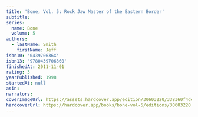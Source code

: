 ```yaml
---
title: 'Bone, Vol. 5: Rock Jaw Master of the Eastern Border'
subtitle:
series:
  name: Bone
  volume: 5
authors:
  - lastName: Smith
    firstName: Jeff
isbn10: '043970636X'
isbn13: '9780439706360'
finishedAt: 2011-11-01
rating: 3
yearPublished: 1998
startedAt: null
asin:
narrators:
coverImageUrl: https://assets.hardcover.app/edition/30603220/338360f4de804a62b886653de9839026f9af34d5.jpeg
hardcoverUrl: https://hardcover.app/books/bone-vol-5/editions/30603220
---
```

